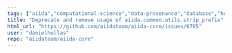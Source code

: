 ```yaml
---
tags: ["aiida","computational-science","data-provenance","database","help-wanted","provenance","scheduler","ssh","type/feature-request","workflow","workflow-engine","workflows"]
title: "Deprecate and remove usage of aiida.common.utils.strip_prefix"
html_url: "https://github.com/aiidateam/aiida-core/issues/6705"
user: "danielhollas"
repo: "aiidateam/aiida-core"
---
```


